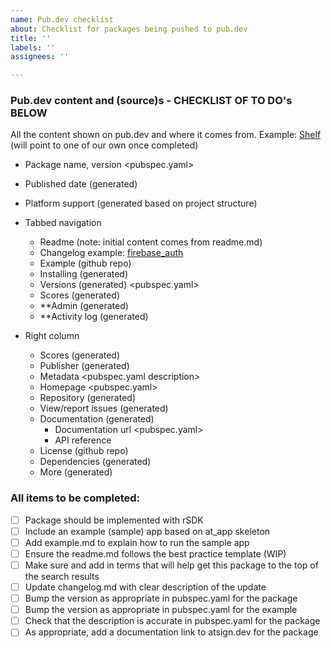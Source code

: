 ```yaml
---
name: Pub.dev checklist
about: Checklist for packages being pushed to pub.dev
title: ''
labels: ''
assignees: ''

---
```


### Pub.dev content and (source)s - CHECKLIST OF TO DO's BELOW
All the content shown on pub.dev and where it comes from. 
Example: [Shelf](https://pub.dev/packages/shelf) (will point to one of our own once completed)

- Package name, version <pubspec.yaml>
- Published date (generated)
- Platform support (generated based on project structure)
- Tabbed navigation
  - Readme (note: initial content comes from readme.md) <github repo>
  - Changelog <github repo> example: [firebase_auth](https://pub.dev/packages/firebase_auth/changelog)
  - Example (github repo)
  - Installing (generated)
  - Versions (generated) <pubspec.yaml>
  - Scores (generated)
  - **Admin  (generated)
  - **Activity log (generated)

- Right column
  - Scores  (generated)
  - Publisher  (generated)
  - Metadata  <pubspec.yaml description>
  - Homepage <pubspec.yaml>
  - Repository (generated)
  - View/report issues (generated)
  - Documentation (generated)
    - Documentation url <pubspec.yaml>
    - API reference <generated>
  - License (github repo)
  - Dependencies (generated)
  - More (generated)

### All items to be completed:
- [ ] Package should be implemented with rSDK
- [ ] Include an example (sample) app based on at_app skeleton
- [ ] Add example.md to explain how to run the sample app
- [ ] Ensure the readme.md follows the best practice template (WIP)
- [ ] Make sure and add in terms that will help get this package to the top of the search results
- [ ] Update changelog.md with clear description of the update
- [ ] Bump the version as appropriate in pubspec.yaml for the package
- [ ] Bump the version as appropriate in pubspec.yaml for the example
- [ ] Check that the description is accurate in pubspec.yaml for the package
- [ ] As appropriate, add a documentation link to atsign.dev for the package
